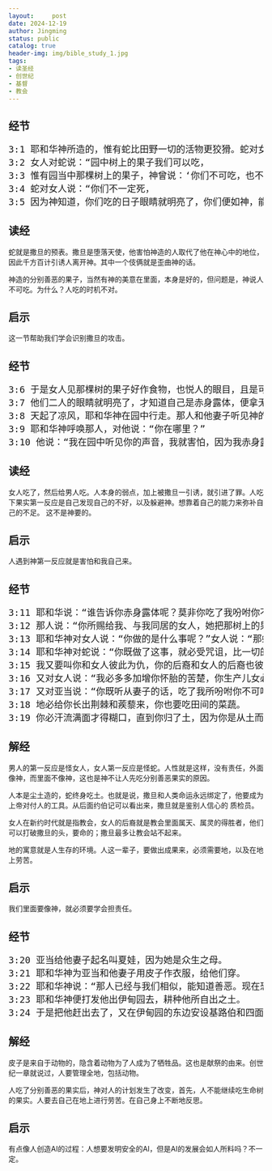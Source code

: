 ```yaml
---
layout:     post
date: 2024-12-19
author: Jingming
status: public
catalog: true
header-img: img/bible_study_1.jpg
tags:
- 读圣经
- 创世纪
- 基督
- 教会
---
```


## 经节
<pre style="font-size: 18px;">
3:1 耶和华神所造的，惟有蛇比田野一切的活物更狡猾。蛇对女人说：“神岂是真说，不许你们吃园中所有树上的果子吗？”
3:2 女人对蛇说：“园中树上的果子我们可以吃，
3:3 惟有园当中那棵树上的果子，神曾说：‘你们不可吃，也不可摸，免得你们死。’”
3:4 蛇对女人说：“你们不一定死，
3:5 因为神知道，你们吃的日子眼睛就明亮了，你们便如神，能知道善恶。”
</pre>

## 读经

蛇就是撒旦的预表。撒旦是堕落天使，他害怕神造的人取代了他在神心中的地位，因此千方百计引诱人离开神。其中一个伎俩就是歪曲神的话。

神造的分别善恶的果子，当然有神的美意在里面，本身是好的，但问题是，神说人不可吃。为什么？人吃的时机不对。

## 启示

这一节帮助我们学会识别撒旦的攻击。

## 经节
<pre style="font-size: 18px;">
3:6 于是女人见那棵树的果子好作食物，也悦人的眼目，且是可喜爱的，能使人有智慧，就摘下果子来吃了；又给她丈夫，她丈夫也吃了。
3:7 他们二人的眼睛就明亮了，才知道自己是赤身露体，便拿无花果树的叶子，为自己编作裙子。
3:8 天起了凉风，耶和华神在园中行走。那人和他妻子听见神的声音，就藏在园里的树木中，躲避耶和华神的面。
3:9 耶和华神呼唤那人，对他说：“你在哪里？”
3:10 他说：“我在园中听见你的声音，我就害怕，因为我赤身露体；我便藏了。”
</pre>

## 读经

女人吃了，然后给男人吃。人本身的弱点，加上被撒旦一引诱，就引进了罪。人吃下果实第一反应是自己发现自己的不好，以及躲避神。想靠着自己的能力来弥补自己的不足。
这不是神要的。

## 启示

人遇到神第一反应就是害怕和我自己来。

## 经节
<pre style="font-size: 18px;">
3:11 耶和华说：“谁告诉你赤身露体呢？莫非你吃了我吩咐你不可吃的那树上的果子吗？”
3:12 那人说：“你所赐给我、与我同居的女人，她把那树上的果子给我，我就吃了。”
3:13 耶和华神对女人说：“你做的是什么事呢？”女人说：“那蛇引诱我，我就吃了。”
3:14 耶和华神对蛇说：“你既做了这事，就必受咒诅，比一切的牲畜野兽更甚；你必用肚子行走，终身吃土。
3:15 我又要叫你和女人彼此为仇，你的后裔和女人的后裔也彼此为仇；女人的后裔要伤你的头，你要伤他的脚跟。”
3:16 又对女人说：“我必多多加增你怀胎的苦楚，你生产儿女必多受苦楚；你必恋慕你丈夫，你丈夫必管辖你。”
3:17 又对亚当说：“你既听从妻子的话，吃了我所吩咐你不可吃的那树上的果子，地必为你的缘故受咒诅；你必终身劳苦，才能从地里得吃的。
3:18 地必给你长出荆棘和蒺藜来，你也要吃田间的菜蔬。
3:19 你必汗流满面才得糊口，直到你归了土，因为你是从土而出的；你本是尘土，仍要归于尘土。”
</pre>

## 解经

男人的第一反应是怪女人，女人第一反应是怪蛇。人性就是这样，没有责任，外面像神，而里面不像神，这也是神不让人先吃分别善恶果实的原因。

人本是尘土造的，蛇终身吃土。也就是说，撒旦和人类命运永远绑定了，他要成为上帝对付人的工具。从后面约伯记可以看出来，撒旦就是鉴别人信心的
质检员。

女人在新约时代就是指教会，女人的后裔就是教会里面属天、属灵的得胜者，他们可以打破撒旦的头，要命的；撒旦最多让教会站不起来。

地的寓意就是人生存的环境。人这一辈子，要做出成果来，必须需要地，以及在地上劳苦。

## 启示

我们里面要像神，就必须要学会担责任。

## 经节
<pre style="font-size: 18px;">
3:20 亚当给他妻子起名叫夏娃，因为她是众生之母。
3:21 耶和华神为亚当和他妻子用皮子作衣服，给他们穿。
3:22 耶和华神说：“那人已经与我们相似，能知道善恶。现在恐怕他伸手又摘生命树的果子吃，就永远活着。”
3:23 耶和华神便打发他出伊甸园去，耕种他所自出之土。
3:24 于是把他赶出去了，又在伊甸园的东边安设基路伯和四面转动发火焰的剑，要把守生命树的道路。
</pre>

## 解经

皮子是来自于动物的，隐含着动物为了人成为了牺牲品。这也是献祭的由来。创世纪一章就说过，人要管理全地，包括动物。

人吃了分别善恶的果实后，神对人的计划发生了改变，首先，人不能继续吃生命树的果实。人要去自己在地上进行劳苦。在自己身上不断地反思。

## 启示

有点像人创造AI的过程：人想要发明安全的AI，但是AI的发展会如人所料吗？不一定。